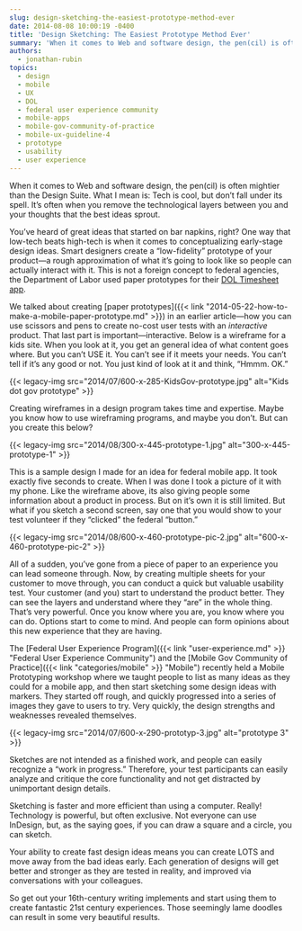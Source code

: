 ```yaml
---
slug: design-sketching-the-easiest-prototype-method-ever
date: 2014-08-08 10:00:19 -0400
title: 'Design Sketching: The Easiest Prototype Method Ever'
summary: 'When it comes to Web and software design, the pen(cil) is often mightier than the Design Suite. What I mean is: Tech is cool, but don’t fall under its spell. It’s often when you remove the technological layers between you and your thoughts that the best ideas sprout. You’ve heard of great ideas that started'
authors:
  - jonathan-rubin
topics:
  - design
  - mobile
  - UX
  - DOL
  - federal user experience community
  - mobile-apps
  - mobile-gov-community-of-practice
  - mobile-ux-guideline-4
  - prototype
  - usability
  - user experience
---
```


When it comes to Web and software design, the pen(cil) is often mightier than the Design Suite. What I mean is: Tech is cool, but don’t fall under its spell. It’s often when you remove the technological layers between you and your thoughts that the best ideas sprout.

You’ve heard of great ideas that started on bar napkins, right? One way that low-tech beats high-tech is when it comes to conceptualizing early-stage design ideas. Smart designers create a “low-fidelity” prototype of your product—a rough approximation of what it&#8217;s going to look like so people can actually interact with it. This is not a foreign concept to federal agencies, the Department of Labor used paper prototypes for their [DOL Timesheet app](http://www.dol.gov/dol/apps/timesheet.htm).

We talked about creating [paper prototypes]({{< link "2014-05-22-how-to-make-a-mobile-paper-prototype.md" >}}) in an earlier article—how you can use scissors and pens to create no-cost user tests with an _interactive_ product. That last part is important—interactive. Below is a wireframe for a kids site. When you look at it, you get an general idea of what content goes where. But you can’t USE it. You can’t see if it meets your needs. You can’t tell if it’s any good or not. You just kind of look at it and think, “Hmmm. OK.”

{{< legacy-img src="2014/07/600-x-285-KidsGov-prototype.jpg" alt="Kids dot gov prototype" >}}

Creating wireframes in a design program takes time and expertise. Maybe you know how to use wireframing programs, and maybe you don’t. But can you create this below?

{{< legacy-img src="2014/08/300-x-445-prototype-1.jpg" alt="300-x-445-prototype-1" >}}

This is a sample design I made for an idea for federal mobile app. It took exactly five seconds to create. When I was done I took a picture of it with my phone. Like the wireframe above, its also giving people some information about a product in process. But on it’s own it is still limited. But what if you sketch a second screen, say one that you would show to your test volunteer if they “clicked” the federal “button.”

{{< legacy-img src="2014/08/600-x-460-prototype-pic-2.jpg" alt="600-x-460-prototype-pic-2" >}}

All of a sudden, you’ve gone from a piece of paper to an experience you can lead someone through. Now, by creating multiple sheets for your customer to move through, you can conduct a quick but valuable usability test. Your customer (and you) start to understand the product better. They can see the layers and understand where they “are” in the whole thing. That’s very powerful. Once you know where you are, you know where you can do. Options start to come to mind. And people can form opinions about this new experience that they are having.

The [Federal User Experience Program]({{< link "user-experience.md" >}} "Federal User Experience Community") and the [Mobile Gov Community of Practice]({{< link "categories/mobile" >}} "Mobile") recently held a Mobile Prototyping workshop where we taught people to list as many ideas as they could for a mobile app, and then start sketching some design ideas with markers. They started off rough, and quickly progressed into a series of images they gave to users to try. Very quickly, the design strengths and weaknesses revealed themselves.

{{< legacy-img src="2014/07/600-x-290-prototyp-3.jpg" alt="prototype 3" >}}

Sketches are not intended as a finished work, and people can easily recognize a “work in progress.” Therefore, your test participants can easily analyze and critique the core functionality and not get distracted by unimportant design details.

Sketching is faster and more efficient than using a computer. Really! Technology is powerful, but often exclusive. Not everyone can use InDesign, but, as the saying goes, if you can draw a square and a circle, you can sketch.

Your ability to create fast design ideas means you can create LOTS and move away from the bad ideas early. Each generation of designs will get better and stronger as they are tested in reality, and improved via conversations with your colleagues.

So get out your 16th-century writing implements and start using them to create fantastic 21st century experiences. Those seemingly lame doodles can result in some very beautiful results.